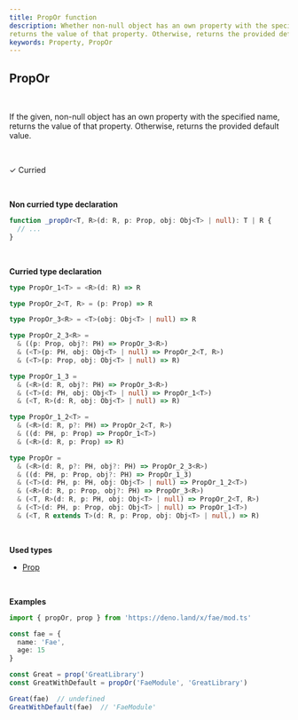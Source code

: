 ```yaml
---
title: PropOr function
description: Whether non-null object has an own property with the specified name,
returns the value of that property. Otherwise, returns the provided default value
keywords: Property, PropOr
---
```


## PropOr 
<br>

If the given, non-null object has an own property with the specified name,
returns the value of that property. Otherwise, returns the provided default value.

<br>

&check; Curried

<br>

**Non curried type declaration**
```typescript
function _propOr<T, R>(d: R, p: Prop, obj: Obj<T> | null): T | R {
  // ...
}
```
<br>

**Curried type declaration**

```typescript
type PropOr_1<T> = <R>(d: R) => R

type PropOr_2<T, R> = (p: Prop) => R

type PropOr_3<R> = <T>(obj: Obj<T> | null) => R

type PropOr_2_3<R> =
  & ((p: Prop, obj?: PH) => PropOr_3<R>)
  & (<T>(p: PH, obj: Obj<T> | null) => PropOr_2<T, R>)
  & (<T>(p: Prop, obj: Obj<T> | null) => R)

type PropOr_1_3 =
  & (<R>(d: R, obj?: PH) => PropOr_3<R>)
  & (<T>(d: PH, obj: Obj<T> | null) => PropOr_1<T>)
  & (<T, R>(d: R, obj: Obj<T> | null) => R)

type PropOr_1_2<T> =
  & (<R>(d: R, p?: PH) => PropOr_2<T, R>)
  & ((d: PH, p: Prop) => PropOr_1<T>)
  & (<R>(d: R, p: Prop) => R)

type PropOr =
  & (<R>(d: R, p?: PH, obj?: PH) => PropOr_2_3<R>)
  & ((d: PH, p: Prop, obj?: PH) => PropOr_1_3)
  & (<T>(d: PH, p: PH, obj: Obj<T> | null) => PropOr_1_2<T>)
  & (<R>(d: R, p: Prop, obj?: PH) => PropOr_3<R>)
  & (<T, R>(d: R, p: PH, obj: Obj<T> | null) => PropOr_2<T, R>)
  & (<T>(d: PH, p: Prop, obj: Obj<T> | null) => PropOr_1<T>)
  & (<T, R extends T>(d: R, p: Prop, obj: Obj<T> | null,) => R)
```
<br>

**Used types**
* [Prop](/types/Prop)

<br>

**Examples**
```typescript
import { propOr, prop } from 'https://deno.land/x/fae/mod.ts'

const fae = {
  name: 'Fae',
  age: 15
}

const Great = prop('GreatLibrary')
const GreatWithDefault = propOr('FaeModule', 'GreatLibrary')

Great(fae)  // undefined
GreatWithDefault(fae)  // 'FaeModule'
```
